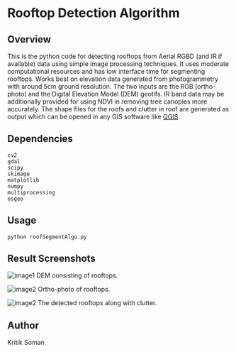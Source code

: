 # Rooftop Detection Algorithm

## Overview
This is the python code for detecting rooftops from Aerial RGBD (and IR if available) data using simple image processing techniques. It uses moderate computational resources and has low interface time for segmenting rooftops. Works best on elevation data generated from photogrammetry with around 5cm ground resolution. The two inputs are the RGB (ortho-photo) and the Digital Elevation Model (DEM) geotifs. IR band data may be additionally provided for using NDVI in removing tree canopies more accurately. The shape files for the roofs and clutter in roof are generated as output which can be opened in any GIS software like [QGIS](https://qgis.org/en/site/).

## Dependencies
```
cv2
gdal
scipy
skimage
matplotlib
numpy
multiprocessing
osgeo
```
## Usage
```
python roofSegmentAlgo.py
```

## Result Screenshots
![image1](https://github.com/kritiksoman/Rooftop-Segmentation/blob/master/results/DEM.png) 
DEM consisting of rooftops.

![image2](https://github.com/kritiksoman/Rooftop-Segmentation/blob/master/results/Ortho.png) 
Ortho-photo of rooftops.

![image2](https://github.com/kritiksoman/Rooftop-Segmentation/blob/master/results/Roof_n_clutter.png)
The detected rooftops along with clutter.

## Author
Kritik Soman
